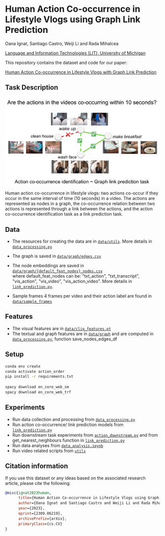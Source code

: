 Human Action Co-occurrence in Lifestyle Vlogs using Graph Link Prediction
=================================================================================
Oana Ignat, Santiago Castro, Weiji Li and Rada Mihalcea

[Language and Information Technologies (LIT), University of Michigan](https://lit.eecs.umich.edu/)

This repository contains the dataset and code for our paper:

[Human Action Co-occurrence in Lifestyle Vlogs with Graph Link Prediction](https://arxiv.org/abs/2309.06219)

## Task Description

![img/graph_intro.png](img/graph_intro.png)

Human action co-occurrence in lifestyle vlogs: two actions co-occur if they occur in the same
interval of time (10 seconds) in a video. The actions are represented as nodes in a graph, 
the co-occurrence relation between two actions is represented through a link between the actions, 
and the action co-occurrence identification task as a link prediction task.

## Data

- The resources for creating the data are in [`data/utils`](data/utils). More details in [`data_processing.py`](data_processing.py)
- The graph is saved in [`data/graph/edges.csv`](data/graph/edges.csv)
- The node embeddings are saved in [`data/graph/{default_feat_nodes}_nodes.csv`](data/graph/{default_feat_nodes}_nodes.csv)  
where default_feat_nodes can be: "txt_action", "txt_transcript", "vis_action", "vis_video", "vis_action_video". 
More details in [`link_prediction.py`](link_prediction.py).

-  Sample frames 4 frames per video and their action label are found in [`data/sample_frames`](data/sample_frames)


## Features
- The visual features are in [`data/clip_features.pt`](data/clip_features.pt)
- The textual and graph features are in [`data/graph`](data/graph) and are computed in [`data_processing.py`](data_processing.py), function save_nodes_edges_df

## Setup
```bash
conda env create
conda activate action_order
pip install -r requirements.txt

spacy download en_core_web_sm
spacy download en_core_web_trf
```

## Experiments
+ Run data collection and processing from [`data_processing.py`](data_processing.py) 
+ Run action co-occurrence/ link prediction models from [`link_prediction.py`](link_prediction.py)
+ Run downstream task experiments from [`action_downstream.py`](action_downstream.py) and from 
get_nearest_neighbours function in [`link_prediction.py`](link_prediction.py)
+ Run data analyses from [`data_analysis.ipynb`](data_analysis.ipynb)
+ Run video related scripts from [`utils`](utils)


## Citation information
If you use this dataset or any ideas based on the associated research article, please cite the following:

```bibtex
@misc{ignat2023human,
      title={Human Action Co-occurrence in Lifestyle Vlogs using Graph Link Prediction}, 
      author={Oana Ignat and Santiago Castro and Weiji Li and Rada Mihalcea},
      year={2023},
      eprint={2309.06219},
      archivePrefix={arXiv},
      primaryClass={cs.CV}
}
```
